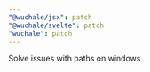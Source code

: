```yaml
---
"@wuchale/jsx": patch
"@wuchale/svelte": patch
"wuchale": patch
---
```


Solve issues with paths on windows
